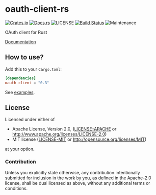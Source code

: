 # oauth-client-rs

[![Crates.io](https://img.shields.io/crates/v/oauth-client.svg)](https://crates.io/crates/oauth-client)
[![Docs.rs](https://docs.rs/oauth-client/badge.svg)](https://docs.rs/oauth-client)
![LICENSE](https://img.shields.io/crates/l/oauth-client.svg)
[![Build Status](https://travis-ci.org/gifnksm/oauth-client-rs.svg)](https://travis-ci.org/gifnksm/oauth-client-rs)
![Maintenance](https://img.shields.io/badge/maintenance-passively--maintained-yellowgreen.svg)

OAuth client for Rust

[Documentation](https://docs.rs/oauth-client/)

## How to use?

Add this to your `Cargo.toml`:

```toml
[dependencies]
oauth-client = "0.3"
```

See [examples](./examples).

## License

Licensed under either of

* Apache License, Version 2.0, ([LICENSE-APACHE](LICENSE-APACHE) or http://www.apache.org/licenses/LICENSE-2.0)
* MIT license ([LICENSE-MIT](LICENSE-MIT) or http://opensource.org/licenses/MIT)

at your option.

### Contribution

Unless you explicitly state otherwise, any contribution intentionally
submitted for inclusion in the work by you, as defined in the Apache-2.0
license, shall be dual licensed as above, without any additional terms or
conditions.
